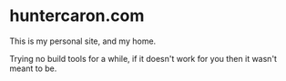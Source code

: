 # huntercaron.com

This is my personal site, and my home.

Trying no build tools for a while, if it doesn't work for you then it wasn't meant to be.